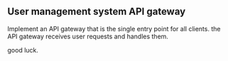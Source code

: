 ## User management system API gateway
Implement an API gateway that is the single entry point for all clients.
the API gateway receives user requests and handles them. 

good luck.